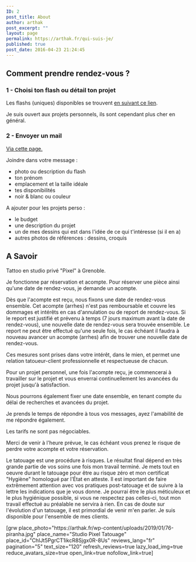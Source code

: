 ```yaml
---
ID: 2
post_title: About
author: arthak
post_excerpt: ""
layout: page
permalink: https://arthak.fr/qui-suis-je/
published: true
post_date: 2016-04-23 21:24:45
---
```

<!-- wp:html -->
<div class="row">
<div class="col-md-7"><h2>Comment prendre rendez-vous ?</h2>
<h3>1 - Choisi ton flash ou détail ton projet<span class="Apple-converted-space">&nbsp;</span></h3>
<p>Les flashs (uniques) disponibles se trouvent <a href="https://arthak.fr/project-tag/dispo/">en suivant ce lien</a>.<span class="Apple-converted-space">&nbsp;</span></p>
<p>Je suis ouvert aux projets personnels, ils sont cependant plus cher en général.</p>
<h3>2 - Envoyer un mail<span class="Apple-converted-space">&nbsp;</span></h3>
<p><a href="https://arthak.fr/contact/">Via cette page.</a></p>
<p>Joindre dans votre message :</p>
<ul>
<li>photo ou description du flash</li>
<li><span style="font-size: inherit;">ton prénom</span></li>
<li><span style="font-size: inherit;">emplacement et la taille idéale</span></li>
<li><span style="font-size: inherit;">tes disponibilités</span></li>
<li>noir &amp; blanc ou couleur</li>
</ul>
<p>A ajouter pour les projets perso :</p>
<ul>
<li>le budget</li>
<li><span style="font-size: inherit;">une description du projet</span></li>
<li><span style="font-size: inherit;">un de mes dessins qui est dans l'idée de ce qui t'intéresse (si il en a)</span></li>
<li><span style="font-size: inherit;">autres photos de références : dessins, croquis</span></li>
</ul>
<h2>A Savoir<span class="Apple-converted-space">&nbsp;</span></h2>
<p>Tattoo en studio privé "Pixel" à Grenoble.<span class="Apple-converted-space">&nbsp;</span></p>
<p>Je fonctionne par réservation et acompte. Pour réserver une pièce ainsi qu'une date de rendez-vous, je demande un acompte.<span class="Apple-converted-space">&nbsp;</span></p>
<p>Dès que l'acompte est reçu, nous fixons une date de rendez-vous ensemble. Cet acompte (arrhes) n'est pas remboursable et couvre les dommages et intérêts en cas d'annulation ou de report de rendez-vous. Si le report est justifié et prévenu à temps (7 jours maximum avant la date de rendez-vous), une nouvelle date de rendez-vous sera trouvée ensemble. Le report ne peut être effectué qu'une seule fois, le cas échéant il faudra à nouveau avancer un acompte (arrhes) afin de trouver une nouvelle date de rendez-vous.</p>
<p>Ces mesures sont prises dans votre intérêt, dans le mien, et permet une relation tatoueur-client professionnelle et respectueuse de chacun.<span class="Apple-converted-space">&nbsp;</span></p>
<p>Pour un projet personnel, une fois l'acompte reçu, je commencerai à travailler sur le projet et vous enverrai continuellement les avancées du projet jusqu'à satisfaction.<span class="Apple-converted-space">&nbsp;</span></p>
<p>Nous pourrons également fixer une date ensemble, en tenant compte du délai de recherches et avancées du projet.</p>
<p>Je prends le temps de répondre à tous vos messages, ayez l'amabilité de me répondre également.</p>
<p>Les tarifs ne sont pas négociables.<span class="Apple-converted-space">&nbsp;</span></p>
<p>Merci de venir à l'heure prévue, le cas échéant vous prenez le risque de perdre votre acompte et votre réservation.</p>
<p>Le tatouage est une procédure à risques. Le résultat final dépend en très grande partie de vos soins une fois mon travail terminé. Je mets tout en oeuvre durant le tatouage pour être au risque zéro et mon certificat "Hygiène" homologué par l'État en atteste. Il est important de faire extrêmement attention avec vos pratiques post-tatouage et de suivre à la lettre les indications que je vous donne. Je pourrai être le plus méticuleux et le plus hygiénique possible, si vous ne respectez pas celles-ci, tout mon travail effectué au préalable ne servira à rien. En cas de doute sur l'évolution d'un tatouage, il est primordial de venir m'en parler. Je suis disponible pour l'ensemble de mes clients.</p></div><div class="col-md-5">[grw place_photo="https://arthak.fr/wp-content/uploads/2019/01/76-piranha.jpg" place_name="Studio Pixel Tatouage" place_id="ChIJt5PgrCT1ikcR8Sjgx0R-8Us" reviews_lang="fr" pagination="5" text_size="120" refresh_reviews=true lazy_load_img=true reduce_avatars_size=true open_link=true nofollow_link=true]
<!-- /wp:html -->

<!-- wp:paragraph -->
<p></p>
<!-- /wp:paragraph -->

<!-- wp:paragraph -->
<p></p>
<!-- /wp:paragraph -->